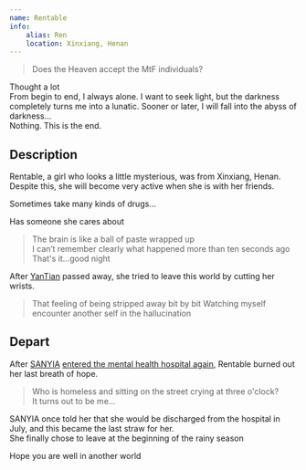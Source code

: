```yaml
---
name: Rentable
info:
    alias: Ren
    location: Xinxiang, Henan
---
```


> Does the Heaven accept the MtF individuals?  

Thought a lot  
From begin to end, I always alone. I want to seek light, but the darkness completely turns me into a lunatic. Sooner or later, I will fall into the abyss of darkness...  
Nothing. This is the end.  

## Description

Rentable, a girl who looks a little mysterious, was from Xinxiang, Henan.  
Despite this, she will become very active when she is with her friends.  

Sometimes take many kinds of drugs...  

Has someone she cares about  

> The brain is like a ball of paste wrapped up  
> I can’t remember clearly what happened more than ten seconds ago  
> That's it...good night  

After [YanTian](https://one-among.us/profile/SS3B_0016) passed away, she tried to leave this world by cutting her wrists.  

> That feeling of being stripped away bit by bit
> Watching myself encounter another self in the hallucination  

## Depart

After [SANYIA](http://www.sanyia.top) [entered the mental health hospital again](https://meow.sanyia.top/index.php/archives/357/), Rentable burned out her last breath of hope.  

> Who is homeless and sitting on the street crying at three o'clock?  
> It turns out to be me...  

SANYIA once told her that she would be discharged from the hospital in July, and this became the last straw for her.  
She finally chose to leave at the beginning of the rainy season  

Hope you are well in another world  

<p style="font-size: 0.001px;">醉后不知天在水,满船清梦压星河</p>
